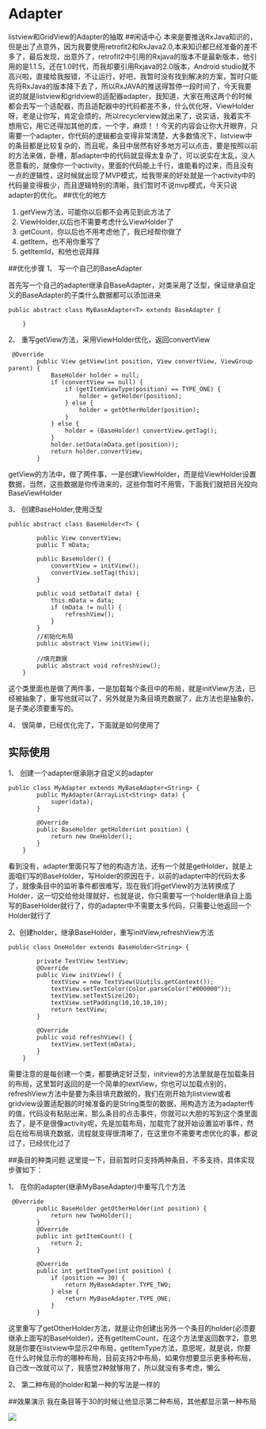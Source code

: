# Adapter
listview和GridView的Adapter的抽取
##闲话中心
本来是要推送RxJava知识的，但是出了点意外，因为我要使用retrofit2和RxJava2.0,本来知识都已经准备的差不多了，最后发现，出意外了，retrofit2中引用的Rxjava的版本不是最新版本，他引用的是1.1.5，还在1.0时代，而我却要引用Rxjava的2.0版本，Android studio就不高兴啦，直接给我报错，不让运行，好吧，我暂时没有找到解决的方案，暂时只能先将RxJava的版本降下去了，所以RxJAVA的推送得暂停一段时间了，今天我要说的就是listview和gridview的适配器adapter，我知道，大家在用这两个的时候都会去写一个适配器，而且适配器中的代码都差不多，什么优化呀，ViewHolder呀，老是让你写，肯定会烦的，所以recyclerview就出来了，说实话，我着实不想用它，用它还得加其他的库，一个字，麻烦！！今天的内容会让你大开眼界，只需要一个adapter，你代码的逻辑都会变得非常清楚，大多数情况下，listview中的条目都是比较复杂的，而且呢，条目中居然有好多地方可以点击，要是按照以前的方法来做，卧槽，那adapter中的代码就显得太复杂了，可以说实在太乱，没人愿意看的，就像你一个activity，里面的代码能上千行，谁能看的过来，而且没有一点的逻辑性，这时候就出现了MVP模式，给我带来的好处就是一个activity中的代码量变得极少，而且逻辑特别的清晰，我们暂时不说mvp模式，今天只说adapter的优化。
##优化的地方
1. getView方法，可能你以后都不会再见到此方法了
2. ViewHolder,以后也不需要考虑什么ViewHolder了
3. getCount，你以后也不用考虑他了，我已经帮你做了
4. getItem，也不用你重写了
5. getItemId，和他也说拜拜


##优化步骤
1、 写一个自己的BaseAdapter

首先写一个自己的adapter继承自BaseAdapter，对类采用了泛型，保证继承自定义的BaseAdapter的子类什么数据都可以添加进来

	

```
public abstract class MyBaseAdapter<T> extends BaseAdapter {

	}
```
	

2、 重写getView方法，采用ViewHolder优化，返回convertView

	   

```
 @Override
	    public View getView(int position, View convertView, ViewGroup parent) {
	        BaseHolder holder = null;
	        if (convertView == null) {
	            if (getItemViewType(position) == TYPE_ONE) {
	                holder = getHolder(position);
	            } else {
	                holder = getOtherHolder(position);
	            }
	        } else {
	            holder = (BaseHolder) convertView.getTag();
	        }
	        holder.setData(mData.get(position));
	        return holder.convertView;
	    }
```
	    

getView的方法中，做了两件事，一是创建ViewHolder，而是给ViewHolder设置数据，当然，这些数据是你传进来的，这些你暂时不用管，下面我们就把目光投向BaseViewHolder

3、 创建BaseHolder,使用泛型

	
	

```
public abstract class BaseHolder<T> {
	
	    public View convertView;
	    public T mData;
	
	    public BaseHolder() {
	        convertView = initView();
	        convertView.setTag(this);
	    }
	
	    public void setData(T data) {
	        this.mData = data;
	        if (mData != null) {
	            refreshView();
	        }
	    }
	    //初始化布局
	    public abstract View initView();
	
	    //填充数据
	    public abstract void refreshView();
	}
```

这个类里面也是做了两件事，一是加载每个条目中的布局，就是initView方法，已经被抽象了，重写他就可以了，另外就是为条目填充数据了，此方法也是抽象的，是子类必须要重写的。

4、 很简单，已经优化完了，下面就是如何使用了

## 实际使用
1、 创建一个adapter继承刚才自定义的adapter


	

```
public class MyAdapter extends MyBaseAdapter<String> {
	    public MyAdapter(ArrayList<String> data) {
	        super(data);
	    }
	
	    @Override
	    public BaseHolder getHolder(int position) {
	        return new OneHolder();
	    }
	}
```
	
看到没有，adapter里面只写了他的构造方法，还有一个就是getHolder，就是上面咱们写的BaseHolder，写Holder的原因在于，以前的adapter中的代码太多了，就像条目中的监听事件都很难写，现在我们将getView的方法转换成了Holder，这一切交给他处理就好，也就是说，你只需要写一个holder继承自上面写的BaseHolder就行了，你的adapter中不需要太多代码，只需要让他返回一个Holder就行了

2、创建holder，继承BaseHolder，重写initView,refreshView方法


	

```
public class OneHolder extends BaseHolder<String> {
	
	    private TextView textView;
	    @Override
	    public View initView() {
	        textView = new TextView(Uiutils.getContext());
	        textView.setTextColor(Color.parseColor("#000000"));
	        textView.setTextSize(20);
	        textView.setPadding(10,10,10,10);
	        return textView;
	    }
	
	    @Override
	    public void refreshView() {
	        textView.setText(mData);
	    }
	}
```

需要注意的是每创建一个类，都要确定好泛型，initview的方法里就是在加载条目的布局，这里暂时返回的是一个简单的textView，你也可以加载点别的，refreshView方法中是要为条目填充数据的，我们在刚开始为listview或者gridview设置适配器的时候准备的是String类型的数据，用构造方法为adapter传的值，代码没有粘贴出来，那么条目的点击事件，你就可以大胆的写到这个类里面去了，是不是很像activity呢，先是加载布局，加载完了就开始设置监听事件，然后在给布局填充数据，流程就变得很清晰了，在这里你不需要考虑优化的事，都说过了，已经优化过了

##条目的种类问题
这里提一下，目前暂时只支持两种条目，不多支持，具体实现步骤如下：

1、 在你的adapter(继承MyBaseAdapter)中重写几个方法
	
	   

```
 @Override
	    public BaseHolder getOtherHolder(int position) {
	        return new TwoHolder();
	    }
	    @Override
	    public int getItemCount() {
	        return 2;
	    }
	
	    @Override
	    public int getItemType(int position) {
	        if (position == 30) {
	            return MyBaseAdapter.TYPE_TWO;
	        } else {
	            return MyBaseAdapter.TYPE_ONE;
	        }
	    }
```
	    
	    
这里重写了getOtherHolder方法，就是让你创建出另外一个条目的holder(必须要继承上面写的BaseHolder)，还有getItemCount，在这个方法里返回数字2，意思就是你要在listview中显示2中布局，getItemType方法，意思呢，就是说，你要在什么时候显示你的哪种布局，目前支持2中布局，如果你想要显示更多种布局，自己改一改就可以了，我感觉2种就够用了，所以就没有多考虑，懒么

2、 第二种布局的holder和第一种的写法是一样的

##效果演示
我在条目等于30的时候让他显示第二种布局，其他都显示第一种布局

![](http://ww3.sinaimg.cn/large/65e4f1e6gw1fa2830rtbhg207t0e0h1y.gif)

